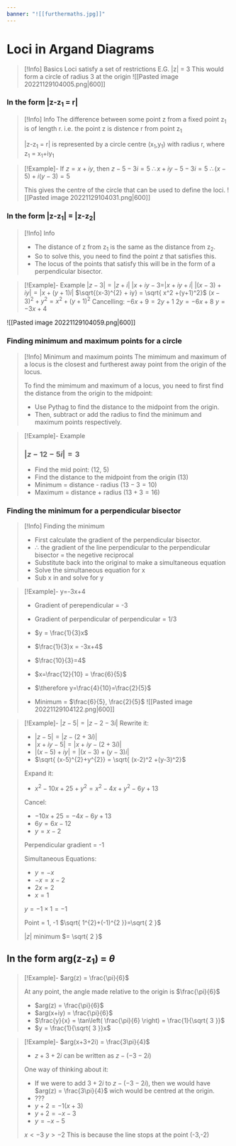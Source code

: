 ```yaml
---
banner: "![[furthermaths.jpg]]"
---
```


# Loci in Argand Diagrams

> [!Info] Basics
> Loci satisfy a set of restrictions
> E.G. |z| = 3
> This would form a circle of radius 3 at the origin
> ![[Pasted image 20221129104005.png|600]]

### In the form |z-z<sub>1</sub> = r|
>[!Info] Info
>The difference between some point z from a fixed point z<sub>1</sub> is of length r.
>i.e. the point z is distence r from point z<sub>1</sub>
>
> |z-z<sub>1</sub> = r| is represented by a circle centre (x<sub>1</sub>,y<sub>1</sub>) with radius r, where z<sub>1</sub> = x<sub>1</sub>+iy<sub>1</sub>

>[!Example]- 
> If $z = x+iy$, then $z-5-3i = 5$
> $\therefore x+iy-5-3i = 5$
> $\therefore (x-5)+i(y-3) = 5$
> 
> This gives the centre of the circle that can be used to define the loci.
> ![[Pasted image 20221129104031.png|600]]

### In the form |z-z<sub>1</sub>| = |z-z<sub>2</sub>|

>[!Info] Info
>- The distance of z from z<sub>1</sub> is the same as the distance from z<sub>2</sub>.
>- So to solve this, you need to find the point $z$ that satisfies this.
>- The locus of the points that satisfy this will be in the form of a perpendicular bisector.

>[!Example]- Example
>$|z-3| = |z+i|$
>$|x+iy-3 = |x+iy+i|$
>$|(x-3)+iy| = |x+(y+1)i|$
>$\sqrt{(x-3)^{2} + iy} = \sqrt{ x^2 +(y+1)^2}$
>$(x-3)^{2}+y^{2}= x^{2}+ (y+1)^2$
>Cancelling: $-6x+9 = 2y+1$
>$2y = -6x+8$
>$y = -3x+4$
>
![[Pasted image 20221129104059.png|600]]

### Finding minimum and maximum points for a circle

> [!Info] Minimum and maximum points
> The mimimum and maximum of a locus is the closest and furtherest away point from the origin of the locus.
> 
> To find the mimimum and maximum of a locus, you need to first find the distance from the origin to the midpoint:
> - Use Pythag to find the distance to the midpoint from the origin.
> - Then, subtract or add the radius to find the minimum and maximum points respectively.

> [!Example]- Example
> ### $|z-12-5i| = 3$
> - Find the mid point: (12, 5)
> - Find the distance to the midpoint from the origin (13)
> - Minimum = distance - radius ($13-3=10$)
> - Maximum = distance + radius ($13+3 = 16$)

### Finding the minimum for a perpendicular bisector

> [!Info] Finding the minimum
> - First calculate the gradient of the perpendicular bisector.
> - $\therefore$ the gradient of the line perpendicular to the perpendicular bisector = the negetive reciprocal
> - Substitute back into the original to make a simultaneous equation
> - Solve the simultaneous equation for x
> - Sub x in and solve for y

> [!Example]-  y=-3x+4
> - Gradient of perependicular = -3
> - Gradient of perpendicular of perpendicular = 1/3
> - $y = \frac{1}{3}x$
> 
> - $\frac{1}{3}x = -3x+4$
> - $\frac{10}{3}=4$
> - $x=\frac{12}{10} = \frac{6}{5}$
> - $\therefore y=\frac{4}{10}=\frac{2}{5}$
> 
> - Minimum = $\frac{6}{5}, \frac{2}{5}$
>![[Pasted image 20221129104122.png|600]]

> [!Example]- $|z-5| = |z-2-3i|$
> Rewrite it:
> - $|z-5|=|z-(2+3i)|$
> - $| x+iy-5| = | x+iy-(2+3i)|$
> - $|(x-5)+iy| = |(x-3)+(y-3)i|$
> - $\sqrt{ (x-5)^{2}+y^{2}} = \sqrt{ (x-2)^2 +(y-3)^2}$
> 
> Expand it:
> - $x^2-10x+25+y^2=x^2-4x+y^2-6y+13$
> 
> Cancel:
> - $-10x+25=-4x-6y+13$
> - $6y=6x-12$
> - $y=x-2$
> 
> Perpendicular gradient = -1
> 
> Simultaneous Equations:
> - $y=-x$
> - $-x=x-2$
> - $2x=2$
> - $x=1$
> 
> $y=-1\times 1=-1$
> 
> Point = 1, -1
> $\sqrt{ 1^{2}+(-1)^{2 }}=\sqrt{ 2 }$ 
> 
> $|z|$ minimum $= \sqrt{ 2 }$

## In the form arg(z-z<sub>1</sub>) = $\theta$

> [!Example]- $arg(z) = \frac{\pi}{6}$
> 
> At any point, the angle made relative to the origin is $\frac{\pi}{6}$
> - $arg(z) = \frac{\pi}{6}$
> - $arg(x+iy) = \frac{\pi}{6}$
> - $\frac{y}{x} = \tan\left( \frac{\pi}{6} \right) = \frac{1}{\sqrt{ 3 }}$
> - $y = \frac{1}{\sqrt{ 3 }}x$

> [!Example]- $arg(x+3+2i) = \frac{3\pi}{4}$
> - $z+3+2i$ can be written as $z-(-3-2i)$
> 
> One way of thinking about it:
> - If we were to add $3+2i$ to $z-(-3-2i)$, then we would have $arg(z) = \frac{3\pi}{4}$ wich would be centred at the origin.
> - ???
> - $y+2=-1(x+3)$
> - $y+2=-x-3$
> - $y = -x-5$
> 
> $x < -3$
> $y > -2$
> This is because the line stops at the point (-3,-2)

